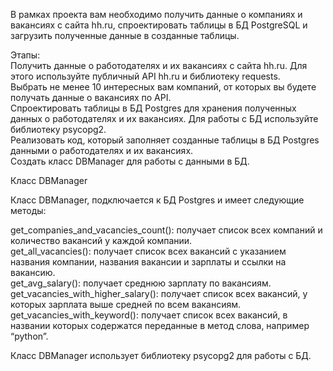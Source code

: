 В рамках проекта вам необходимо получить данные о компаниях и вакансиях с сайта hh.ru, спроектировать таблицы в БД PostgreSQL и загрузить полученные данные в созданные таблицы.

Этапы:</br>
Получить данные о работодателях и их вакансиях с сайта hh.ru. Для этого используйте публичный API hh.ru и библиотеку requests.</br>
Выбрать не менее 10 интересных вам компаний, от которых вы будете получать данные о вакансиях по API.</br>
Спроектировать таблицы в БД Postgres для хранения полученных данных о работодателях и их вакансиях. Для работы с БД используйте библиотеку psycopg2.</br>
Реализовать код, который заполняет созданные таблицы в БД Postgres данными о работодателях и их вакансиях.</br>
Создать класс DBManager для работы с данными в БД.</br>

Класс DBManager </br>

Класс DBManager, подключается к БД Postgres и имеет следующие методы:</br>

get_companies_and_vacancies_count(): получает список всех компаний и количество вакансий у каждой компании.</br>
get_all_vacancies(): получает список всех вакансий с указанием названия компании, названия вакансии и зарплаты и ссылки на вакансию.</br>
get_avg_salary(): получает среднюю зарплату по вакансиям.</br>
get_vacancies_with_higher_salary(): получает список всех вакансий, у которых зарплата выше средней по всем вакансиям.</br>
get_vacancies_with_keyword(): получает список всех вакансий, в названии которых содержатся переданные в метод слова, например “python”.</br>

Класс DBManager использует библиотеку psycopg2 для работы с БД.</br>